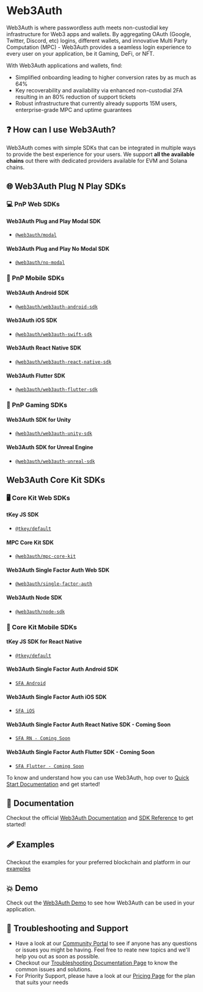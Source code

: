 # Web3Auth

Web3Auth is where passwordless auth meets non-custodial key infrastructure for Web3 apps and wallets. By aggregating OAuth (Google, Twitter, Discord, etc) logins, different wallets, and innovative Multi Party Computation (MPC) - Web3Auth provides a seamless login experience to every user on your application, be it Gaming, DeFi, or NFT.

With Web3Auth applications and wallets, find:
- Simplified onboarding leading to higher conversion rates by as much as 64%
- Key recoverability and availability via enhanced non-custodial 2FA resulting in an 80% reduction of support tickets
- Robust infrastructure that currently already supports 15M users, enterprise-grade MPC and uptime guarantees

## ❓ How can I use Web3Auth?

Web3Auth comes with simple SDKs that can be integrated in multiple ways to provide the best experience for your users. We support **all the available chains** out there with dedicated providers available for EVM and Solana chains.

## 🌐 Web3Auth Plug N Play SDKs

### 💻 PnP Web SDKs

#### Web3Auth Plug and Play Modal SDK 

- [`@web3auth/modal`](https://github.com/Web3Auth/web3auth)

#### Web3Auth Plug and Play No Modal SDK 

- [`@web3auth/no-modal`](https://github.com/Web3Auth/web3auth)

### 📱 PnP Mobile SDKs

#### Web3Auth Android SDK

- [`@web3auth/web3auth-android-sdk`](https://github.com/Web3Auth/web3auth-android-sdk)

#### Web3Auth iOS SDK

- [`@web3auth/web3auth-swift-sdk`](https://github.com/Web3Auth/web3auth-swift-sdk)

#### Web3Auth React Native SDK

- [`@web3auth/web3auth-react-native-sdk`](https://github.com/Web3Auth/web3auth-react-native-sdk)

#### Web3Auth Flutter SDK

- [`@web3auth/web3auth-flutter-sdk`](https://github.com/Web3Auth/web3auth-flutter-sdk)

### 👾 PnP Gaming SDKs 

#### Web3Auth SDK for Unity

- [`@web3auth/web3auth-unity-sdk`](https://github.com/Web3Auth/web3auth-unity-sdk)

#### Web3Auth SDK for Unreal Engine

- [`@web3auth/web3auth-unreal-sdk`](https://github.com/Web3Auth/web3auth-unreal-sdk)

## Web3Auth Core Kit SDKs

### 🖥️ Core Kit Web SDKs

#### tKey JS SDK 
- [`@tkey/default`](https://github.com/tkey/tkey)

#### MPC Core Kit SDK 
- [`@web3auth/mpc-core-kit`](https://github.com/Web3Auth/mpc-core-kit)

#### Web3Auth Single Factor Auth Web SDK

- [`@web3auth/single-factor-auth`](https://github.com/Web3Auth/single-factor-auth-web)

#### Web3Auth Node SDK

- [`@web3auth/node-sdk`](https://github.com/Web3Auth/web3auth-backend)

### 📲 Core Kit Mobile SDKs

#### tKey JS SDK for React Native

- [`@tkey/default`](https://github.com/tkey/tkey)

#### Web3Auth Single Factor Auth Android SDK

- [`SFA Android`](https://github.com/Web3Auth/single-factor-auth-android)

#### Web3Auth Single Factor Auth iOS SDK

- [`SFA iOS`](https://github.com/Web3Auth/single-factor-auth-swift)

#### Web3Auth Single Factor Auth React Native SDK - Coming Soon

- [`SFA RN - Coming Soon`](#)

#### Web3Auth Single Factor Auth Flutter SDK - Coming Soon

- [`SFA Flutter - Coming Soon`](#)

To know and understand how you can use Web3Auth, hop over to [Quick Start Documentation](https://web3auth.io/docs/quick-start) and get started!

## 📖 Documentation

Checkout the official [Web3Auth Documentation](https://web3auth.io/docs) and [SDK Reference](https://web3auth.io/docs/sdk/web/) to get started!

## 🩹 Examples

Checkout the examples for your preferred blockchain and platform in our [examples](https://web3auth.io/docs/examples)

## 💥 Demo

Check out the [Web3Auth Demo](https://demo-app.web3auth.io/) to see how Web3Auth can be used in your application.

## 💬 Troubleshooting and Support

- Have a look at our [Community Portal](https://community.web3auth.io/) to see if anyone has any questions or issues you might be having. Feel free to reate new topics and we'll help you out as soon as possible.
- Checkout our [Troubleshooting Documentation Page](https://web3auth.io/docs/troubleshooting) to know the common issues and solutions.
- For Priority Support, please have a look at our [Pricing Page](https://web3auth.io/pricing.html) for the plan that suits your needs

